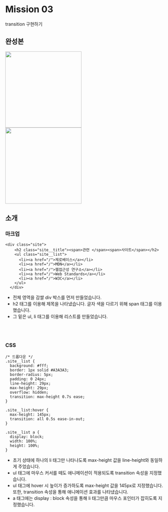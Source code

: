# Mission 03
transition 구현하기

## 완성본
<img width="240" src="https://github.com/yxxung/home-work/assets/74893676/a54c9d43-647e-43ea-9eb6-6023d0dbeb3f.png"/>
<br />
<img width="240" src="https://github.com/yxxung/home-work/assets/74893676/a196b683-e264-46a3-91a0-c2d19596ebfd.png"/>


## 소개
### 마크업
```
<div class="site">
    <h2 class="site__title"><span>관련 </span><span>사이트</span></h2>
    <ul class="site__list">
      <li><a href="/">제로베이스</a></li>
      <li><a href="/">MDN</a></li>
      <li><a href="/">웹접근성 연구소</a></li>
      <li><a href="/">Web Standards</a></li>
      <li><a href="/">W3C</a></li>
    </ul>
  </div>
```
- 전체 영역을 감쌀 div 박스를 먼저 만들었습니다.
- h2 태그를 이용해 제목을 나타냈습니다. 글자 색을 다르기 위해 span 태그를 이용했습니다.
- 그 밑은 ul, li 태그를 이용해 리스트를 만들었습니다.

<br />
<br />

### CSS
```
/* 드롭다운 */
.site__list {
  background: #fff;
  border: 1px solid #A3A3A3;
  border-radius: 5px;
  padding: 0 24px;
  line-height: 29px;
  max-height: 29px;
  overflow: hidden;
  transition: max-height 0.7s ease;
}

.site__list:hover {
  max-height: 145px;
  transition: all 0.5s ease-in-out;
}

.site__list a {
  display: block;
  width: 100%;
  height: 100%;
}
```
- 초기 상태에 하나의 li 태그만 나타나도록 max-height 값을 line-height와 동일하게 주었습니다.
- ul 태그에 마우스 커서를 떼도 애니메이션이 적용되도록 transition 속성을 지정했습니다.
- ul 태그에 hover 시 높이가 증가하도록 max-height 값을 145px로 지정했습니다. 또한, transition 속성을 통해 애니메이션 효과를 나타냈습니다.
- a 태그에는 display : block 속성을 통해 li 태그만큼 마우스 포인터가 잡히도록 지정했습니다.
